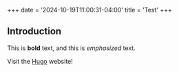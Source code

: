 +++
date = '2024-10-19T11:00:31-04:00'
title = 'Test'
+++

## Introduction

This is **bold** text, and this is *emphasized* text.

Visit the [Hugo](https://gohugo.io) website!
